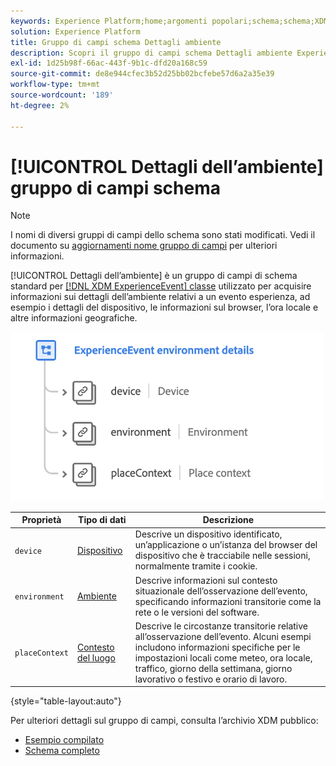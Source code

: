 ```yaml
---
keywords: Experience Platform;home;argomenti popolari;schema;schema;XDM;ExperienceEvent;fields;schemas;Schemas;Schema design;field group;field group;environment;environment details;
solution: Experience Platform
title: Gruppo di campi schema Dettagli ambiente
description: Scopri il gruppo di campi schema Dettagli ambiente ExperienceEvent.
exl-id: 1d25b98f-66ac-443f-9b1c-dfd20a168c59
source-git-commit: de8e944cfec3b52d25bb02bcfebe57d6a2a35e39
workflow-type: tm+mt
source-wordcount: '189'
ht-degree: 2%

---
```



# [!UICONTROL Dettagli dell’ambiente] gruppo di campi schema

>[!NOTE]
>
>I nomi di diversi gruppi di campi dello schema sono stati modificati. Vedi il documento su [aggiornamenti nome gruppo di campi](../name-updates.md) per ulteriori informazioni.

[!UICONTROL Dettagli dell’ambiente] è un gruppo di campi di schema standard per [[!DNL XDM ExperienceEvent] classe](../../classes/experienceevent.md) utilizzato per acquisire informazioni sui dettagli dell’ambiente relativi a un evento esperienza, ad esempio i dettagli del dispositivo, le informazioni sul browser, l’ora locale e altre informazioni geografiche.

<img src="../../images/field-groups/environment-details.png" width="500" /><br />

| Proprietà | Tipo di dati | Descrizione |
| --- | --- | --- |
| `device` | [Dispositivo](../../data-types/device.md) | Descrive un dispositivo identificato, un’applicazione o un’istanza del browser del dispositivo che è tracciabile nelle sessioni, normalmente tramite i cookie. |
| `environment` | [Ambiente](../../data-types/environment.md) | Descrive informazioni sul contesto situazionale dell’osservazione dell’evento, specificando informazioni transitorie come la rete o le versioni del software. |
| `placeContext` | [Contesto del luogo](../../data-types/place-context.md) | Descrive le circostanze transitorie relative all’osservazione dell’evento. Alcuni esempi includono informazioni specifiche per le impostazioni locali come meteo, ora locale, traffico, giorno della settimana, giorno lavorativo o festivo e orario di lavoro. |

{style="table-layout:auto"}

Per ulteriori dettagli sul gruppo di campi, consulta l’archivio XDM pubblico:

* [Esempio compilato](https://github.com/adobe/xdm/blob/master/components/fieldgroups/experience-event/experienceevent-environment-details.example.1.json)
* [Schema completo](https://github.com/adobe/xdm/blob/master/components/fieldgroups/experience-event/experienceevent-environment-details.schema.json)
